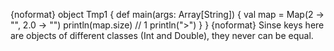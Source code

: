 {noformat}
object Tmp1 {
  def main(args: Array[String]) {
    val map = Map(2 -> "", 2.0 -> "")
    println(map.size) // 1
    println(">")
  }
}
{noformat}
Sinse keys here are objects of different classes (Int and Double), they never can be equal.
